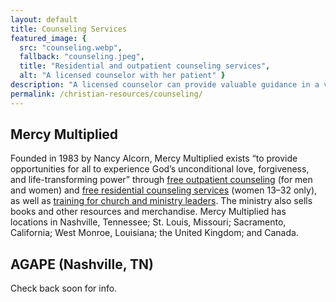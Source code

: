 ```yaml
---
layout: default
title: Counseling Services
featured_image: {
  src: "counseling.webp",
  fallback: "counseling.jpeg",
  title: "Residential and outpatient counseling services",
  alt: "A licensed counselor with her patient" }
description: "A licensed counselor can provide valuable guidance in a variety of life circumstances."
permalink: /christian-resources/counseling/
---
```


## Mercy Multiplied

Founded in 1983 by Nancy Alcorn, Mercy Multiplied exists “to provide opportunities for all to experience God’s unconditional love, forgiveness, and life-transforming power” through [free outpatient counseling](https://mercymultiplied.com/locations/outpatient/) (for men and women) and [free residential counseling services](https://mercymultiplied.com/residential-program/) (women 13–32 only), as well as [training for church and ministry leaders](https://mercymultiplied.com/outreach/). The ministry also sells books and other resources and merchandise. Mercy Multiplied has locations in Nashville, Tennessee; St. Louis, Missouri; Sacramento, California; West Monroe, Louisiana; the United Kingdom; and Canada.

## AGAPE (Nashville, TN)

Check back soon for info.